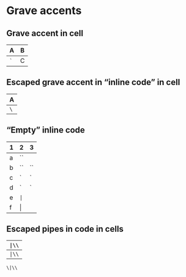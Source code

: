 # Grave accents

## Grave accent in cell

| A            | B |
|--------------|---|
| <kbd>`</kbd> | C |

## Escaped grave accent in “inline code” in cell

| A   |
|-----|
| `\` |

## “Empty” inline code

| 1 | 2    | 3  |
|---|------|----|
| a |   `` |    |
| b |   `` | `` |
| c |    ` | `  |
| d |     `|`   |
| e | `\|` |    |
| f |   \| |    |

## Escaped pipes in code in cells

| `\|\\` |
| --- |
| `\|\\` |

`\|\\`
